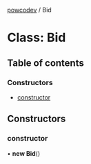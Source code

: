 [powcodev](../README.md) / Bid

# Class: Bid

## Table of contents

### Constructors

- [constructor](Bid.md#constructor)

## Constructors

### constructor

• **new Bid**()

